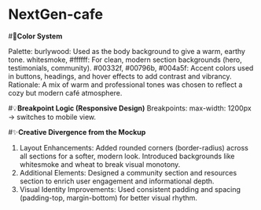# NextGen-cafe

#🌈**Color System**
  
  Palette:
burlywood: Used as the body background to give a warm, earthy tone.
whitesmoke, #ffffff: For clean, modern section backgrounds (hero, testimonials, community).
#00332f, #00796b, #004a5f: Accent colors used in buttons, headings, and hover effects to add contrast and vibrancy.
Rationale:
A mix of warm and professional tones was chosen to reflect a cozy but modern café atmosphere.
  
  #💡**Breakpoint Logic (Responsive Design)**
Breakpoints:
max-width: 1200px → switches to mobile view.
  
  #✨**Creative Divergence from the Mockup**
1. Layout Enhancements:
Added rounded corners (border-radius) across all sections for a softer, modern look.
Introduced backgrounds like whitesmoke and wheat to break visual monotony.
2. Additional Elements:
Designed a community section and resources section to enrich user engagement and informational depth.
3. Visual Identity Improvements:
Used consistent padding and spacing (padding-top, margin-bottom) for better visual rhythm.
